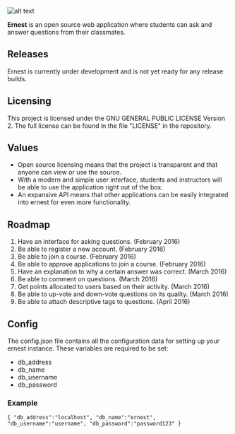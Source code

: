 ![alt text](http://i.imgur.com/NQWIZVI.png "ernest")


**Ernest** is an open source web application where students can ask and answer questions from their classmates.

## Releases
Ernest is currently under development and is not yet ready for any release builds.

## Licensing
This project is licensed under the GNU GENERAL PUBLIC LICENSE Version 2. The full license can be found in the file "LICENSE" in the repository.

## Values
* Open source licensing means that the project is transparent and that anyone can view or use the source.
* With a modern and simple user interface, students and instructors will be able to use the application right out of the box.
* An expansive API means that other applications can be easily integrated into ernest for even more functionality.

## Roadmap
1. Have an interface for asking questions. (February 2016)
2. Be able to register a new account. (February 2016)
3. Be able to join a course. (February 2016)
4. Be able to approve applications to join a course. (February 2016)
5. Have an explanation to why a certain answer was correct. (March 2016)
6. Be able to comment on questions. (March 2016)
7. Get points allocated to users based on their activity. (March 2016)
8. Be able to up-vote and down-vote questions on its quality. (March 2016)
9. Be able to attach descriptive tags to questions. (April 2016)

## Config
The config.json file contains all the configuration data for setting up your ernest instance. These variables are required to be set:
* db_address
* db_name
* db_username
* db_password

### Example


`{
  "db_address":"localhost",
  "db_name":"ernest",
  "db_username":"username",
  "db_password":"password123"
}`
